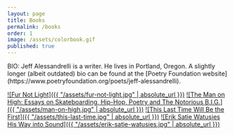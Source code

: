 ```yaml
---
layout: page
title: Books
permalink: /books
order: 1
image: /assets/colorbook.gif
published: true
---
```

<span>
  BIO: Jeff Alessandrelli is a writer. He lives in Portland, Oregon. A slightly longer (albeit outdated) bio can be found at the [Poetry Foundation website](https://www.poetryfoundation.org/poets/jeff-alessandrelli).
</span>

[![Fur Not Light]({{ "/assets/fur-not-light.jpg" | absolute_url }})](http://burnsidereview.org/fur-not-light/)
[![The Man on High: Essays on Skateboarding, Hip-Hop, Poetry and The Notorious B.I.G.]({{ "/assets/man-on-high.jpg" | absolute_url }})](https://www.spdbooks.org/Products/9781912477029/the-man-on-high-essays-on-skateboarding-hiphop-poetry-and-the-notorious-big.aspx)
[![This Last Time Will Be the First]({{ "/assets/this-last-time.jpg" | absolute_url }})](http://burnsidereview.org/last-time-will-first/)
[![Erik Satie Watusies His Way into Sound]({{ "/assets/erik-satie-watusies.jpg" | absolute_url }})](http://ravennapress.com/books/erik-satie-watusies-his-way-into-sound/)
